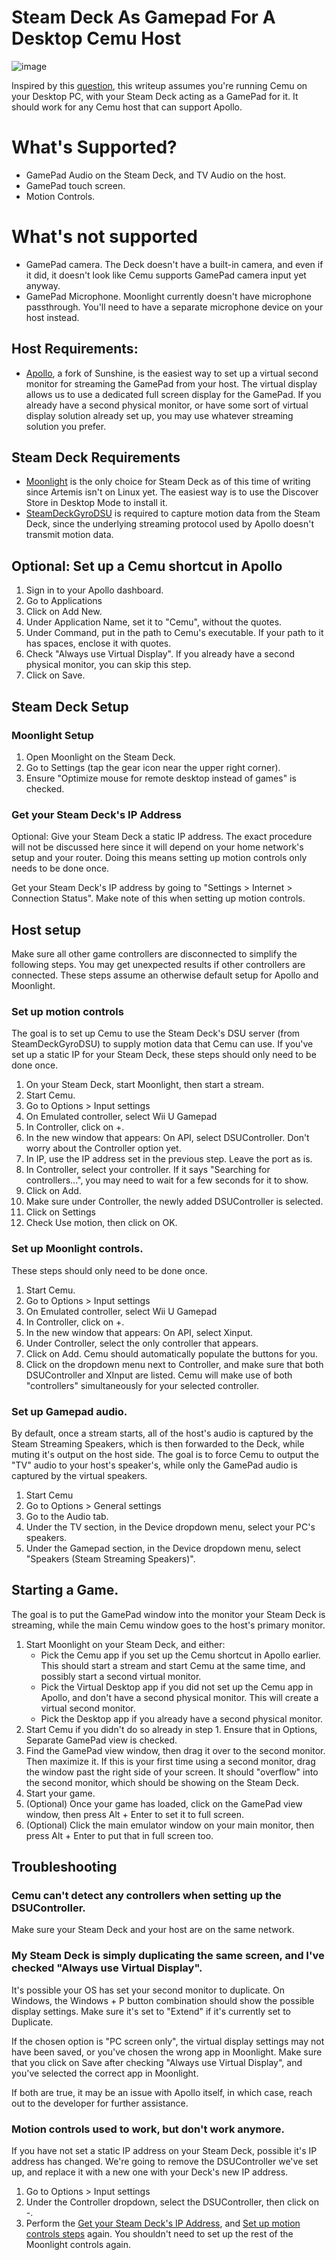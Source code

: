 # Steam Deck As Gamepad For A Desktop Cemu Host
![image](https://github.com/user-attachments/assets/8c7106e3-739d-426e-8ec9-5416ade554fb)

Inspired by this [question](https://www.reddit.com/r/cemu/comments/1i4s8os/comment/mbz0jo7/), this writeup assumes you're running Cemu on your Desktop PC, with your Steam Deck acting as a GamePad for it. It should work for any Cemu host that can support Apollo.

# What's Supported?
- GamePad Audio on the Steam Deck, and TV Audio on the host.
- GamePad touch screen.
- Motion Controls.

# What's not supported
- GamePad camera. The Deck doesn't have a built-in camera, and even if it did, it doesn't look like Cemu supports GamePad camera input yet anyway.
- GamePad Microphone. Moonlight currently doesn't have microphone passthrough. You'll need to have a separate microphone device on your host instead.

## Host Requirements:
- [Apollo](https://github.com/ClassicOldSong/Apollo), a fork of Sunshine, is the easiest way to set up a virtual second monitor for streaming the GamePad from your host. The virtual display allows us to use a dedicated full screen display for the GamePad. If you already have a second physical monitor, or have some sort of virtual display solution already set up, you may use whatever streaming solution you prefer.

## Steam Deck Requirements
- [Moonlight](https://github.com/moonlight-stream/moonlight-qt/releases) is the only choice for Steam Deck as of this time of writing since Artemis isn't on Linux yet. The easiest way is to use the Discover Store in Desktop Mode to install it.
- [SteamDeckGyroDSU](https://github.com/kmicki/SteamDeckGyroDSU) is required to capture motion data from the Steam Deck, since the underlying streaming protocol used by Apollo doesn't transmit motion data.

## Optional: Set up a Cemu shortcut in Apollo
1. Sign in to your Apollo dashboard.
2. Go to Applications
3. Click on Add New.
4. Under Application Name, set it to "Cemu", without the quotes.
5. Under Command, put in the path to Cemu's executable. If your path to it has spaces, enclose it with quotes.
6. Check "Always use Virtual Display". If you already have a second physical monitor, you can skip this step. 
7. Click on Save.

## Steam Deck Setup
### Moonlight Setup
1. Open Moonlight on the Steam Deck.
2. Go to Settings (tap the gear icon near the upper right corner).
3. Ensure "Optimize mouse for remote desktop instead of games" is checked.

### Get your Steam Deck's IP Address
Optional: Give your Steam Deck a static IP address. The exact procedure will not be discussed here since it will depend on your home network's setup and your router. Doing this means setting up motion controls only needs to be done once.

Get your Steam Deck's IP address by going to "Settings > Internet > Connection Status". Make note of this when setting up motion controls.

## Host setup
Make sure all other game controllers are disconnected to simplify the following steps. You may get unexpected results if other controllers are connected. These steps assume an otherwise default setup for Apollo and Moonlight.

### Set up motion controls
The goal is to set up Cemu to use the Steam Deck's DSU server (from SteamDeckGyroDSU) to supply motion data that Cemu can use. If you've set up a static IP for your Steam Deck, these steps should only need to be done once.

1. On your Steam Deck, start Moonlight, then start a stream.
2. Start Cemu.
3. Go to Options > Input settings
4. On Emulated controller, select Wii U Gamepad
5. In Controller, click on +.
6. In the new window that appears: On API, select DSUController. Don't worry about the Controller option yet.
7. In IP, use the IP address set in the previous step. Leave the port as is.
8. In Controller, select your controller. If it says "Searching for controllers...", you may need to wait for a few seconds for it to show.
9. Click on Add.
10. Make sure under Controller, the newly added DSUController is selected.
11. Click on Settings
12. Check Use motion, then click on OK.

### Set up Moonlight controls.
These steps should only need to be done once.

1. Start Cemu.
2. Go to Options > Input settings
3. On Emulated controller, select Wii U Gamepad
4. In Controller, click on +.
5. In the new window that appears: On API, select Xinput.
6. Under Controller, select the only controller that appears.
7. Click on Add. Cemu should automatically populate the buttons for you.
8. Click on the dropdown menu next to Controller, and make sure that both DSUController and XInput are listed. Cemu will make use of both "controllers" simultaneously for your selected controller.

### Set up Gamepad audio.
By default, once a stream starts, all of the host's audio is captured by the Steam Streaming Speakers, which is then forwarded to the Deck, while muting it's output on the host side. The goal is to force Cemu to output the "TV" audio to your host's speaker's, while only the GamePad audio is captured by the virtual speakers.

1. Start Cemu
2. Go to Options > General settings
3. Go to the Audio tab.
4. Under the TV section, in the Device dropdown menu, select your PC's speakers.
5. Under the Gamepad section, in the Device dropdown menu, select "Speakers (Steam Streaming Speakers)".

## Starting a Game.
The goal is to put the GamePad window into the monitor your Steam Deck is streaming, while the main Cemu window goes to the host's primary monitor.

1. Start Moonlight on your Steam Deck, and either:
    - Pick the Cemu app if you set up the Cemu shortcut in Apollo earlier. This should start a stream and start Cemu at the same time, and possibly start a second virtual monitor.
    - Pick the Virtual Desktop app if you did not set up the Cemu app in Apollo, and don't have a second physical monitor. This will create a virtual second monitor.
    - Pick the Desktop app if you already have a second physical monitor.
2. Start Cemu if you didn't do so already in step 1. Ensure that in Options, Separate GamePad view is checked.
3. Find the GamePad view window, then drag it over to the second monitor. Then maximize it. If this is your first time using a second monitor, drag the window past the right side of your screen. It should "overflow" into the second monitor, which should be showing on the Steam Deck.
4. Start your game.
5. (Optional) Once your game has loaded, click on the GamePad view window, then press Alt + Enter to set it to full screen.
6. (Optional) Click the main emulator window on your main monitor, then press Alt + Enter to put that in full screen too.

## Troubleshooting
### Cemu can't detect any controllers when setting up the DSUController.
Make sure your Steam Deck and your host are on the same network.

### My Steam Deck is simply duplicating the same screen, and I've checked "Always use Virtual Display".
It's possible your OS has set your second monitor to duplicate. On Windows, the Windows + P button combination should show the possible display settings. Make sure it's set to "Extend" if it's currently set to Duplicate.

If the chosen option is "PC screen only", the virtual display settings may not have been saved, or you've chosen the wrong app in Moonlight. Make sure that you click on Save after checking "Always use Virtual Display", and you've selected the correct app in Moonlight.

If both are true, it may be an issue with Apollo itself, in which case, reach out to the developer for further assistance.

### Motion controls used to work, but don't work anymore.
If you have not set a static IP address on your Steam Deck, possible it's IP address has changed. We're going to remove the DSUController we've set up, and replace it with a new one with your Deck's new IP address.

1. Go to Options > Input settings
2. Under the Controller dropdown, select the DSUController, then click on -.
3. Perform the [Get your Steam Deck's IP Address](https://github.com/pogisanpolo/SteamDeckAsCemuGamepad?tab=readme-ov-file#get-your-steam-decks-ip-address), and [Set up motion controls steps](https://github.com/pogisanpolo/SteamDeckAsCemuGamepad?tab=readme-ov-file#set-up-motion-controls) again. You shouldn't need to set up the rest of the Moonlight controls again.
